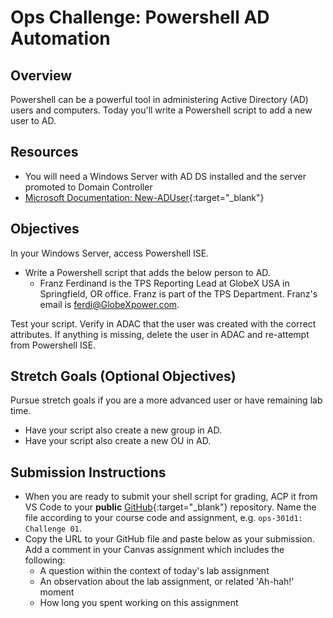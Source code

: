 # Ops Challenge: Powershell AD Automation 

## Overview

Powershell can be a powerful tool in administering Active Directory (AD) users and computers. Today you'll write a Powershell script to add a new user to AD.

## Resources

- You will need a Windows Server with AD DS installed and the server promoted to Domain Controller
- [Microsoft Documentation: New-ADUser](https://docs.microsoft.com/en-us/powershell/module/addsadministration/new-aduser?view=win10-ps){:target="_blank"}

## Objectives

In your Windows Server, access Powershell ISE.

- Write a Powershell script that adds the below person to AD.
  - Franz Ferdinand is the TPS Reporting Lead at GlobeX USA in Springfield, OR office. Franz is part of the TPS Department. Franz's email is ferdi@GlobeXpower.com.

Test your script. Verify in ADAC that the user was created with the correct attributes. If anything is missing, delete the user in ADAC and re-attempt from Powershell ISE.

## Stretch Goals (Optional Objectives)

Pursue stretch goals if you are a more advanced user or have remaining lab time.

- Have your script also create a new group in AD.
- Have your script also create a new OU in AD.

## Submission Instructions

- When you are ready to submit your shell script for grading, ACP it from VS Code to your **public** [GitHub](https://github.com/){:target="_blank"} repository. Name the file according to your course code and assignment, e.g. `ops-301d1: Challenge 01`.
- Copy the URL to your GitHub file and paste below as your submission. Add a comment in your Canvas assignment which includes the following:
  - A question within the context of today's lab assignment
  - An observation about the lab assignment, or related 'Ah-hah!' moment
  - How long you spent working on this assignment
